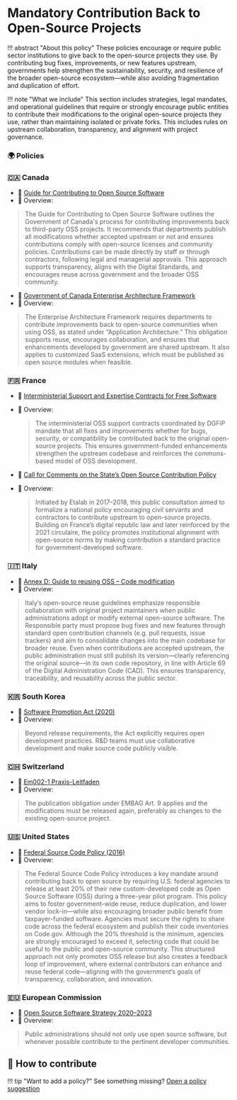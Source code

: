 # Mandatory Contribution Back to Open-Source Projects

!!! abstract "About this policy"
      These policies encourage or require public sector institutions to give back to the open-source projects they use. By contributing bug fixes, improvements, or new features upstream, governments help strengthen the sustainability, security, and resilience of the broader open-source ecosystem—while also avoiding fragmentation and duplication of effort.
  
!!! note "What we include"
      This section includes strategies, legal mandates, and operational guidelines that require or strongly encourage public entities to contribute their modifications to the original open-source projects they use, rather than maintaining isolated or private forks. This includes rules on upstream collaboration, transparency, and alignment with project governance.
      
### 🌍  Policies

### 🇨🇦 Canada

* 🔗 [Guide for Contributing to Open Source Software](https://www.canada.ca/en/government/system/digital-government/digital-government-innovations/open-source-software/guide-for-contributing-to-open-source-software.html)
* 📄 Overview:
> The Guide for Contributing to Open Source Software outlines the Government of Canada's process for contributing improvements back to third-party OSS projects. It recommends that departments publish all modifications whether accepted upstream or not and ensures contributions comply with open-source licenses and community policies. Contributions can be made directly by staff or through contractors, following legal and managerial approvals. This approach supports transparency, aligns with the Digital Standards, and encourages reuse across government and the broader OSS community.

* 🔗 [Government of Canada Enterprise Architecture Framework](https://www.canada.ca/en/government/system/digital-government/policies-standards/government-canada-enterprise-architecture-framework.html)
* 📄 Overview:
> The Enterprise Architecture Framework requires departments to contribute improvements back to open-source communities when using OSS, as stated under “Application Architecture.” This obligation supports reuse, encourages collaboration, and ensures that enhancements developed by government are shared upstream. It also applies to customized SaaS extensions, which must be published as open source modules when feasible.

### 🇫🇷 France

* 🔗 [Interministerial Support and Expertise Contracts for Free Software](https://code.gouv.fr/fr/utiliser/marches-interministeriels-support-expertise-logiciels-libres/)
* 📄 Overview:
  > The interministerial OSS support contracts coordinated by DGFiP mandate that all fixes and improvements whether for bugs, security, or compatibility be contributed back to the original open-source projects. This ensures government-funded enhancements strengthen the upstream codebase and reinforces the commons-based model of OSS development.

* 🔗 [Call for Comments on the State’s Open Source Contribution Policy](https://www.etalab.gouv.fr/ouverture-des-codes-sources-appel-a-commentaires-sur-la-politique-de-contribution-aux-logiciels-libres-de-letat/)
* 📄 Overview:
  > Initiated by Etalab in 2017–2018, this public consultation aimed to formalize a national policy encouraging civil servants and contractors to contribute upstream to open-source projects. Building on France’s digital republic law and later reinforced by the 2021 circulaire, the policy promotes institutional alignment with open-source norms by making contribution a standard practice for government-developed software.


### 🇮🇹 Italy

* 🔗 [Annex D: Guide to reusing OSS – Code modification](https://docs.italia.it/italia/developers-italia/gl-acquisition-and-reuse-software-for-pa-docs/en/stabile/attachments/annex-D-Guide-to-reusing-open-source-software.html#modification-of-the-source-code)
* 📄 Overview:
> Italy’s open-source reuse guidelines emphasize responsible collaboration with original project maintainers when public administrations adopt or modify external open-source software. The Responsible party must propose bug fixes and new features through standard open contribution channels (e.g. pull requests, issue trackers) and aim to consolidate changes into the main codebase for broader reuse. Even when contributions are accepted upstream, the public administration must still publish its version—clearly referencing the original source—in its own code repository, in line with Article 69 of the Digital Administration Code (CAD). This ensures transparency, traceability, and reusability across the public sector.

### 🇰🇷 South Korea

* 🔗 [Software Promotion Act (2020)](https://elaw.klri.re.kr/eng_mobile/viewer.do?hseq=62622&type=lawname&key=SOFTWARE+PROMOTION+ACT)
* 📄 Overview:
> Beyond release requirements, the Act explicitly requires open development practices. R\&D teams must use collaborative development and make source code publicly visible.

### 🇨🇭 Switzerland

* 🔗 [Em002-1 Praxis-Leitfaden](https://www.bk.admin.ch/dam/bk/de/dokumente/dti/themen/OSS/praxisleitfaden-oss-bverw.pdf.download.pdf/Em002-1_Praxis_Leitfaden.pdf)
* 📄 Overview:
> The publication obligation under EMBAG Art. 9 applies and the modifications must be released again, preferably as changes to the existing open-source project.

### 🇺🇸 United States

* 🔗 [Federal Source Code Policy (2016)](https://obamawhitehouse.archives.gov/sites/default/files/omb/memoranda/2016/m_16_21.pdf)
* 📄 Overview:
> The Federal Source Code Policy introduces a key mandate around contributing back to open source by requiring U.S. federal agencies to release at least 20% of their new custom-developed code as Open Source Software (OSS) during a three-year pilot program. This policy aims to foster government-wide reuse, reduce duplication, and lower vendor lock-in—while also encouraging broader public benefit from taxpayer-funded software. Agencies must secure the rights to share code across the federal ecosystem and publish their code inventories on Code.gov. Although the 20% threshold is the minimum, agencies are strongly encouraged to exceed it, selecting code that could be useful to the public and open-source community. This structured approach not only promotes OSS release but also creates a feedback loop of improvement, where external contributors can enhance and reuse federal code—aligning with the government’s goals of transparency, collaboration, and innovation.

### 🇪🇺 European Commission

* 🔗 [Open Source Software Strategy 2020–2023](https://commission.europa.eu/document/download/97e59978-42c0-4b4a-9406-8f1a86837530_en?filename=en_ec_open_source_strategy_2020-2023.pdf)
* 📄 Overview:
> Public administrations should not only use open source software, but whenever possible contribute to the pertinent developer communities.

## 🤝 How to contribute
  
!!! tip "Want to add a policy?"
      See something missing? [Open a policy suggestion](https://github.com/EL-BID/OSS_policies/issues/new?template=policy-suggestion.yml)